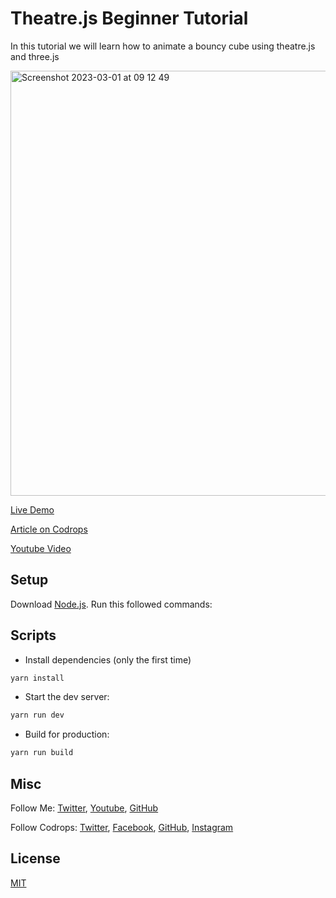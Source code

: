 # Theatre.js Beginner Tutorial

In this tutorial we will learn how to animate a bouncy cube using theatre.js and three.js

<img width="680" alt="Screenshot 2023-03-01 at 09 12 49" src="https://user-images.githubusercontent.com/58320436/227541700-17c4731b-3fe1-4ba0-980b-cbcc8c5c89cd.png">

[Live Demo](https://bouncy.vercel.app/)

[Article on Codrops](https://tympanus.net/codrops/?p=)

[Youtube Video](https://youtu.be/wT7P6qjAg30)

## Setup
Download [Node.js](https://nodejs.org/en/download/).
Run this followed commands:

## Scripts
- Install dependencies (only the first time)
``` bash
yarn install
```

- Start the dev server:

``` bash
yarn run dev
```

- Build for production:

``` bash
yarn run build
```

## Misc

Follow Me: [Twitter](https://twitter.com/th_ebenezer), [Youtube](https://www.youtube.com/@thebenezer), [GitHub](https://github.com/thebenezer) 

Follow Codrops: [Twitter](http://www.twitter.com/codrops), [Facebook](http://www.facebook.com/codrops), [GitHub](https://github.com/codrops), [Instagram](https://www.instagram.com/codropsss/)

## License
[MIT](LICENSE)



